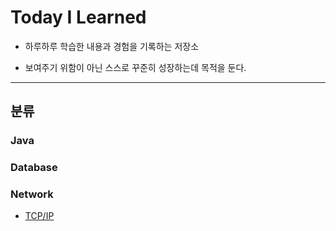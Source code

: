 # Today I Learned

- 하루하루 학습한 내용과 경험을 기록하는 저장소

- 보여주기 위함이 아닌 스스로 꾸준히 성장하는데 목적을 둔다.

---



## 분류

### Java



### Database



### Network

- [TCP/IP](https://github.com/Bellroute/TIL/blob/master/Network/TCP:IP.md)

